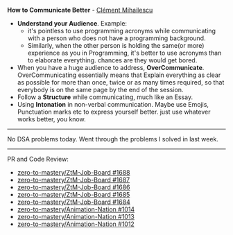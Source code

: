 **How to Communicate Better** - [Clément Mihailescu](https://www.youtube.com/watch?v=ofk6vLZ3hPw&feature=youtu.be)

- **Understand your Audience**. Example:
    - it's pointless to use programming acronyms while communicating with a person
      who does not have a programming background.
    - Similarly, when the other person is holding the same(or more) experience as
      you in Programming, it's better to use acronyms than to elaborate
      everything. chances are they would get bored.
- When you have a huge audience to address, **OverCommunicate**.
  OverCommunicating essentially means that Explain everything as clear as
  possible for more than once, twice or as many times required, so that
  everybody is on the same page by the end of the session.
- Follow a **Structure** while communicating, much like an Essay.
- Using **Intonation** in non-verbal communication. Maybe use Emojis,
  Punctuation marks etc to express yourself better. just use whatever works
  better, you know.

---

No DSA problems today. Went through the problems I solved in last week.

---

PR and Code Review:

- [zero-to-mastery/ZtM-Job-Board #1688](https://github.com/zero-to-mastery/ZtM-Job-Board/pull/1688)
- [zero-to-mastery/ZtM-Job-Board #1687](https://github.com/zero-to-mastery/ZtM-Job-Board/pull/1687)
- [zero-to-mastery/ZtM-Job-Board #1686](https://github.com/zero-to-mastery/ZtM-Job-Board/pull/1686)
- [zero-to-mastery/ZtM-Job-Board #1685](https://github.com/zero-to-mastery/ZtM-Job-Board/pull/1685)
- [zero-to-mastery/ZtM-Job-Board #1684](https://github.com/zero-to-mastery/ZtM-Job-Board/pull/1685)
- [zero-to-mastery/Animation-Nation #1014](https://github.com/zero-to-mastery/Animation-Nation/pull/1014)
- [zero-to-mastery/Animation-Nation #1013](https://github.com/zero-to-mastery/Animation-Nation/pull/1013)
- [zero-to-mastery/Animation-Nation #1012](https://github.com/zero-to-mastery/Animation-Nation/pull/1012)
